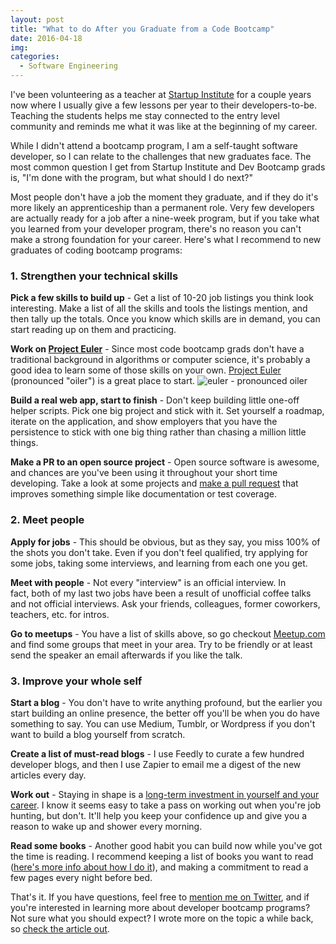 ```yaml
---
layout: post
title: "What to do After you Graduate from a Code Bootcamp"
date: 2016-04-18
img: 
categories:
  - Software Engineering
---
```

I've been volunteering as a teacher at [Startup Institute](https://www.startupinstitute.com/) for a couple years now where I usually give a few lessons per year to their developers-to-be. Teaching the students helps me stay connected to the entry level community and reminds me what it was like at the beginning of my career.

While I didn't attend a bootcamp program, I am a self-taught software developer, so I can relate to the challenges that new graduates face. The most common question I get from Startup Institute and Dev Bootcamp grads is, "I'm done with the program, but what should I do next?"

Most people don't have a job the moment they graduate, and if they do it's more likely an apprenticeship than a permanent role. Very few developers are actually ready for a job after a nine-week program, but if you take what you learned from your developer program, there's no reason you can't make a strong foundation for your career. Here's what I recommend to new graduates of coding bootcamp programs:

### 1. Strengthen your technical skills

**Pick a few skills to build up** - Get a list of 10-20 job listings you think look interesting. Make a list of all the skills and tools the listings mention, and then tally up the totals. Once you know which skills are in demand, you can start reading up on them and practicing.

**Work on [Project Euler](https://projecteuler.net/)** - Since most code bootcamp grads don't have a traditional background in algorithms or computer science, it's probably a good idea to learn some of those skills on your own. [Project Euler](https://projecteuler.net/) (pronounced "oiler") is a great place to start. ![euler - pronounced oiler](https://i.imgur.com/dD6esn4.jpg)

**Build a real web app, start to finish** - Don't keep building little one-off helper scripts. Pick one big project and stick with it. Set yourself a roadmap, iterate on the application, and show employers that you have the persistence to stick with one big thing rather than chasing a million little things.

**Make a PR to an open source project** - Open source software is awesome, and chances are you've been using it throughout your short time developing. Take a look at some projects and [make a pull request](https://guides.github.com/activities/contributing-to-open-source/) that improves something simple like documentation or test coverage.

### 2. Meet people

**Apply for jobs** - This should be obvious, but as they say, you miss 100% of the shots you don't take. Even if you don't feel qualified, try applying for some jobs, taking some interviews, and learning from each one you get. 

**Meet with people** - Not every "interview" is an official interview. In fact, both of my last two jobs have been a result of unofficial coffee talks and not official interviews. Ask your friends, colleagues, former coworkers, teachers, etc. for intros.

**Go to meetups** - You have a list of skills above, so go checkout [Meetup.com](http://www.meetup.com/) and find some groups that meet in your area. Try to be friendly or at least send the speaker an email afterwards if you like the talk.

### 3. Improve your whole self

**Start a blog** - You don't have to write anything profound, but the earlier you start building an online presence, the better off you'll be when you do have something to say. You can use Medium, Tumblr, or Wordpress if you don't want to build a blog yourself from scratch.

**Create a list of must-read blogs** - I use Feedly to curate a few hundred developer blogs, and then I use Zapier to email me a digest of the new articles every day.

**Work out** - Staying in shape is a [long-term investment in yourself and your career](/posts/health-investment-success). I know it seems easy to take a pass on working out when you're job hunting, but don't. It'll help you keep your confidence up and give you a reason to wake up and shower every morning.

**Read some books** - Another good habit you can build now while you've got the time is reading. I recommend keeping a list of books you want to read ([here's more info about how I do it](/posts/trello-as-a-reading-list)), and making a commitment to read a few pages every night before bed.

That's it. If you have questions, feel free to [mention me on Twitter](https://twitter.com/karllhughes), and if you're interested in learning more about developer bootcamp programs? Not sure what you should expect? I wrote more on the topic a while back, so [check the article out](/posts/dev-bootcamp-program).
